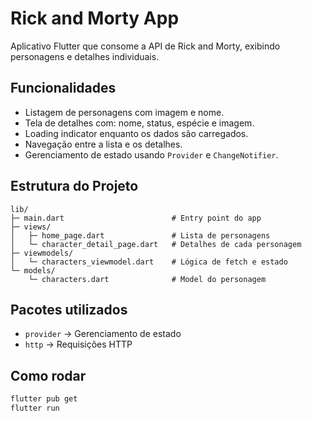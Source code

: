 # Rick and Morty App

Aplicativo Flutter que consome a API de Rick and Morty, exibindo personagens e detalhes individuais.

## Funcionalidades
- Listagem de personagens com imagem e nome.
- Tela de detalhes com: nome, status, espécie e imagem.
- Loading indicator enquanto os dados são carregados.
- Navegação entre a lista e os detalhes.
- Gerenciamento de estado usando `Provider` e `ChangeNotifier`.

## Estrutura do Projeto

```plaintext
lib/
├─ main.dart                        # Entry point do app
├─ views/
│   ├─ home_page.dart               # Lista de personagens
│   └─ character_detail_page.dart   # Detalhes de cada personagem
├─ viewmodels/
│   └─ characters_viewmodel.dart    # Lógica de fetch e estado
└─ models/
    └─ characters.dart              # Model do personagem

```

## Pacotes utilizados
- `provider` → Gerenciamento de estado
- `http` → Requisições HTTP

## Como rodar
```bash
flutter pub get
flutter run
